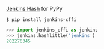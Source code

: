 [Jenkins Hash](https://github.com/lgastako/jenkins) for PyPy

```console
$ pip install jenkins-cffi
```

```python
>>> import jenkins_cffi as jenkins
>>> jenkins.hashlittle('jenkins')
202276345
```
